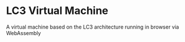 # LC3 Virtual Machine
A virtual machine based on the LC3 architecture running in browser via WebAssembly
